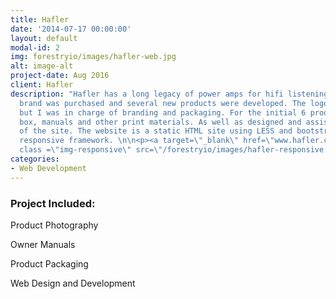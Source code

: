 ```yaml
---
title: Hafler
date: '2014-07-17 00:00:00'
layout: default
modal-id: 2
img: forestryio/images/hafler-web.jpg
alt: image-alt
project-date: Aug 2016
client: Hafler
description: "Hafler has a long legacy of power amps for hifi listening systems. The
  brand was purchased and several new products were developed. The logo was decided
  but I was in charge of branding and packaging. For the initial 6 products I created
  box, manuals and other print materials. As well as designed and assisted the development
  of the site. The website is a static HTML site using LESS and bootstrap for the
  responsive framework. \n\n<p><a target=\"_blank\" href=\"www.hafler.com\">www.hafler.com</a></p>\n\n<img
  class =\"img-responsive\" src=\"/forestryio/images/hafler-responsive.jpg\">"
categories:
- Web Development
---
```

### Project Included:

Product Photography

Owner Manuals

Product Packaging

Web Design and Development